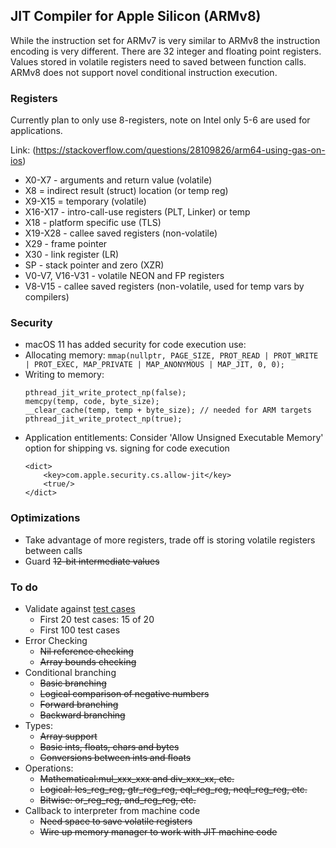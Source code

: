 ## JIT Compiler for Apple Silicon (ARMv8) 
While the instruction set for ARMv7 is very similar to ARMv8 the instruction encoding is very different. There are 32 integer and floating point registers. Values stored in volatile registers need to saved between function calls. ARMv8 does not support novel conditional instruction execution.

### Registers
Currently plan to only use 8-registers, note on Intel only 5-6 are used for applications.

Link: (https://stackoverflow.com/questions/28109826/arm64-using-gas-on-ios)
* X0-X7 - arguments and return value (volatile)
* X8 = indirect result (struct) location (or temp reg)
* X9-X15 = temporary (volatile)
* X16-X17 - intro-call-use registers (PLT, Linker) or temp
* X18 - platform specific use (TLS)
* X19-X28 - callee saved registers (non-volatile)
* X29 - frame pointer
* X30 - link register (LR)
* SP - stack pointer and zero (XZR)
* V0-V7, V16-V31 - volatile NEON and FP registers
* V8-V15 - callee saved registers (non-volatile, used for temp vars by compilers)

### Security
* macOS 11 has added security for code execution use:    
* Allocating memory: ```mmap(nullptr, PAGE_SIZE, PROT_READ | PROT_WRITE | PROT_EXEC, MAP_PRIVATE | MAP_ANONYMOUS | MAP_JIT, 0, 0);```
* Writing to memory:    
    ```
    pthread_jit_write_protect_np(false);
    memcpy(temp, code, byte_size);
    __clear_cache(temp, temp + byte_size); // needed for ARM targets
    pthread_jit_write_protect_np(true);
    ```
* Application entitlements:
	Consider 'Allow Unsigned Executable Memory' option for shipping vs. signing for code execution
	```
	<dict>
		<key>com.apple.security.cs.allow-jit</key>
		<true/>
	</dict>
	```

### Optimizations
* Take advantage of more registers, trade off is storing volatile registers between calls
* Guard ~~12-bit intermediate values~~

### To do
* Validate against [test cases](https://github.com/objeck/objeck-lang/tree/master/programs/test)
   * First 20 test cases: 15 of 20
   * First 100 test cases
* Error Checking
   * ~~Nil reference checking~~
   * ~~Array bounds checking~~
* Conditional branching
   * ~~Basic branching~~
   * ~~Logical comparison of negative numbers~~
   * ~~Forward branching~~
   * ~~Backward branching~~
* Types:
   * ~~Array support~~
   * ~~Basic ints, floats, chars and bytes~~
   * ~~Conversions between ints and floats~~
* Operations: 
   * ~~Mathematical:mul_xxx_xxx and div_xxx_xx, etc.~~
   * ~~Logical: les_reg_reg, gtr_reg_reg, eql_reg_reg, neql_reg_reg, etc.~~
   * ~~Bitwise: or_reg_reg, and_reg_reg, etc.~~
* Callback to interpreter from machine code
   * ~~Need space to save volatile registers~~
   * ~~Wire up memory manager to work with JIT machine code~~